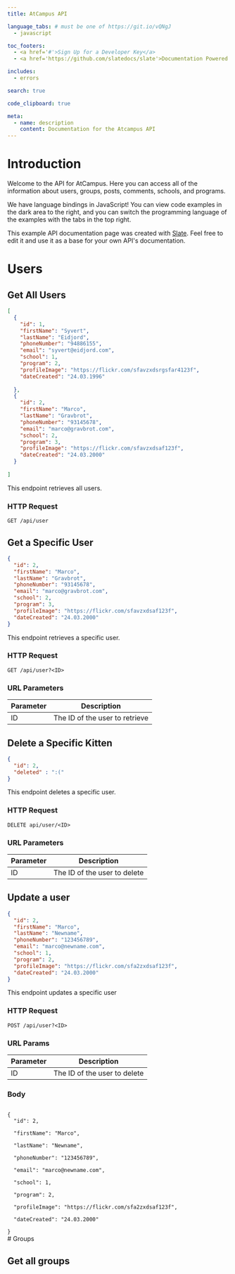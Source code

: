 ```yaml
---
title: AtCampus API

language_tabs: # must be one of https://git.io/vQNgJ  
  - javascript

toc_footers:
  - <a href='#'>Sign Up for a Developer Key</a>
  - <a href='https://github.com/slatedocs/slate'>Documentation Powered by Slate</a>

includes:
  - errors

search: true

code_clipboard: true

meta:
  - name: description
    content: Documentation for the Atcampus API
---
```


# Introduction

Welcome to the API for AtCampus. Here you can access all of the information about users, groups, posts, comments, schools, and programs. 

We have language bindings in JavaScript! You can view code examples in the dark area to the right, and you can switch the programming language of the examples with the tabs in the top right.

This example API documentation page was created with [Slate](https://github.com/slatedocs/slate). Feel free to edit it and use it as a base for your own API's documentation.

# Users

## Get All Users

```json
[
  {
    "id": 1,
    "firstName": "Syvert",
    "lastName": "Eidjord",
    "phoneNumber": "94886155",
    "email": "syvert@eidjord.com",
    "school": 1,
    "program": 2,
    "profileImage": "https://flickr.com/sfavzxdsrgsfar4123f",
    "dateCreated": "24.03.1996"
    
  },
  {
    "id": 2,
    "firstName": "Marco",
    "lastName": "Gravbrot",
    "phoneNumber": "93145678",
    "email": "marco@gravbrot.com",
    "school": 2,
    "program": 3,
    "profileImage": "https://flickr.com/sfavzxdsaf123f",
    "dateCreated": "24.03.2000"
  }
  
]
```

This endpoint retrieves all users.

### HTTP Request
`GET /api/user`

## Get a Specific User

```json
{
  "id": 2,
  "firstName": "Marco",
  "lastName": "Gravbrot",
  "phoneNumber": "93145678",
  "email": "marco@gravbrot.com",
  "school": 2,
  "program": 3,
  "profileImage": "https://flickr.com/sfavzxdsaf123f",
  "dateCreated": "24.03.2000"
}
```

This endpoint retrieves a specific user.

### HTTP Request

`GET /api/user?<ID>`

### URL Parameters

Parameter | Description
--------- | -----------
ID | The ID of the user to retrieve

## Delete a Specific Kitten

```json
{
  "id": 2,
  "deleted" : ":("
}
```

This endpoint deletes a specific user.

### HTTP Request

`DELETE api/user/<ID>`

### URL Parameters

Parameter | Description
--------- | -----------
ID | The ID of the user to delete


## Update a user

```json
{
  "id": 2,
  "firstName": "Marco",
  "lastName": "Newname",
  "phoneNumber": "123456789",
  "email": "marco@newname.com",
  "school": 1,
  "program": 2,
  "profileImage": "https://flickr.com/sfa2zxdsaf123f",
  "dateCreated": "24.03.2000"
}
```
This endpoint updates a specific user

### HTTP Request

`POST /api/user?<ID>`

### URL Params

Parameter | Description
--------- | -----------
ID | The ID of the user to delete

### Body

<code>
{
  "id": 2, <br>
  "firstName": "Marco", <br>
  "lastName": "Newname", <br>
  "phoneNumber": "123456789", <br>
  "email": "marco@newname.com",<br>
  "school": 1,<br>
  "program": 2,<br>
  "profileImage": "https://flickr.com/sfa2zxdsaf123f",<br>
  "dateCreated": "24.03.2000" <br>
}
</code>
# Groups

## Get all groups

